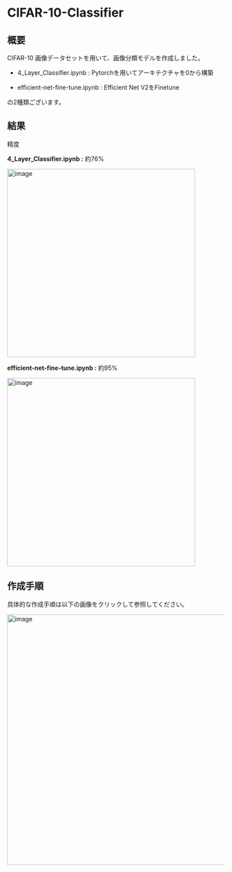 # CIFAR-10-Classifier


## 概要

CIFAR-10 画像データセットを用いて、画像分類モデルを作成しました。

- 4_Layer_Classifier.ipynb : Pytorchを用いてアーキテクチャを0から構築

- efficient-net-fine-tune.ipynb : Efficient Net V2をFinetune

の2種類ございます。

## 結果
精度

**4_Layer_Classifier.ipynb :** 約76%

<img width="435" alt="image" src="https://github.com/Asato4931/CIFAR-10-Classifier/assets/108675293/123662ce-89eb-43fd-8445-74545e9ddeb8">

**efficient-net-fine-tune.ipynb :** 約95%

<img width="435" alt="image" src="https://github.com/Asato4931/CIFAR-10-Classifier/assets/108675293/dec1d181-db57-4ae0-8df0-4697abd183b8">



## 作成手順

具体的な作成手順は以下の画像をクリックして参照してください。

<a href = https://qiita.com/asato4931/private/fd3b13ca22ca9cf3b4ea>
  <img width="579" alt="image" src="https://github.com/Asato4931/CIFAR-10-Classifier/assets/108675293/45147fe9-3b5b-4b94-801a-5f071630bea3">
</a>


